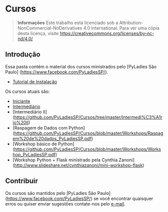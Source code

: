 # Cursos
> **Informações** Este trabalho está licenciado sob a Attribution-NonCommercial-NoDerivatives 4.0 International. Para ver uma cópia desta licença, visite https://creativecommons.org/licenses/by-nc-nd/4.0/

## Introdução

Essa pasta contém o material dos cursos ministrados pelo [PyLadies São Paulo] (https://www.facebook.com/PyLadiesSP/).


- [Tutorial de Instalação](https://github.com/PyLadiesSP/Cursos/)

Os cursos atuais são:
- [Iniciante](https://github.com/PyLadiesSP/Cursos/tree/master/Iniciante)
- [Intermediário](https://github.com/PyLadiesSP/Cursos/tree/master/Intermedi%C3%A1rio%20I)
- [Intermediário II] (https://github.com/PyLadiesSP/Cursos/tree/master/Intermedi%C3%A1rio%20II)
- [Raspagem de Dados com Python] (https://github.com/PyLadiesSP/Cursos/blob/master/Workshops/Raspagem%20de%20dados_PyLadiesSP.pdf)
- [Workshop básico de Python] (https://github.com/PyLadiesSP/Cursos/blob/master/Workshops/Workshop_PyLadiesSP.pdf)
- [Workshop Python + Flask ministrado pela Cynthia Zanoni] (http://www.slideshare.net/cynthiazanoni/mini-workshop-flask)

## Contribuir

Os cursos são mantidos pelo [PyLadies São Paulo] (https://www.facebook.com/PyLadiesSP/) se você encontrar quaisquer erros ou quiser enviar sugestões contate-nos pelo [e-mail](saopaulo@pyladies.com).
